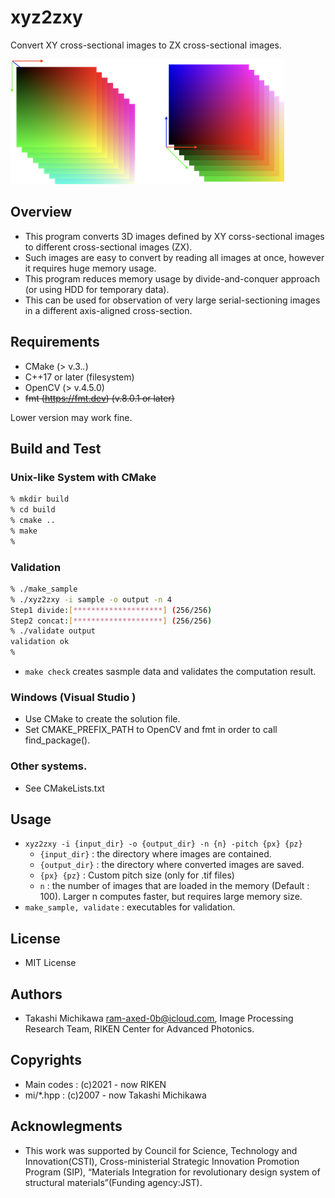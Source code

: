 # xyz2zxy

Convert XY cross-sectional images to ZX cross-sectional images.

![Teaser image of xyz2zxy](xyz2zxy_teaser.png "Example of the result.")


## Overview
* This program converts 3D images defined by XY corss-sectional images to different cross-sectional images (ZX).
* Such images are easy to convert by reading all images at once, however it requires huge memory usage. 
* This program reduces memory usage by  divide-and-conquer approach (or using HDD for temporary data).
* This can be used for observation of very large serial-sectioning images in a different axis-aligned cross-section.

## Requirements
* CMake (> v.3.*.*)
* C++17 or later (filesystem)
* OpenCV (> v.4.5.0)
* ~~fmt (https://fmt.dev) (v.8.0.1 or later)~~ 

Lower version may work fine. 
## Build and Test 
### Unix-like System with CMake 
```bash
% mkdir build
% cd build
% cmake ..
% make  
%
```
### Validation
```bash
% ./make_sample 
% ./xyz2zxy -i sample -o output -n 4
Step1 divide:[********************] (256/256)
Step2 concat:[********************] (256/256)
% ./validate output
validation ok
%
```
* ``make check`` creates sasmple data and validates the computation result. 
### Windows (Visual Studio )
* Use CMake to create the solution file.
* Set CMAKE_PREFIX_PATH to OpenCV and fmt in order to call find_package().
### Other systems. 
* See CMakeLists.txt
## Usage
* ``xyz2zxy -i {input_dir} -o {output_dir} -n {n} -pitch {px} {pz}``
  * ``{input_dir}`` : the directory where images are contained.
  * ``{output_dir}`` : the directory where converted images are saved.
  * ``{px} {pz}`` : Custom pitch size (only for .tif files)
  * ``n`` : the number of images that are loaded in the memory (Default : 100). Larger n computes faster, but requires large memory size.
*  ``make_sample, validate`` : executables for validation.
## License 
* MIT License
## Authors
* Takashi Michikawa <ram-axed-0b@icloud.com>, Image Processing Research Team, RIKEN Center for Advanced Photonics.
## Copyrights 
* Main codes : (c)2021 - now RIKEN
* mi/*.hpp : (c)2007 - now Takashi Michikawa
## Acknowlegments
* This work was supported by Council for Science, Technology and Innovation(CSTI), Cross-ministerial Strategic Innovation Promotion Program (SIP), “Materials Integration for revolutionary design system of structural materials”(Funding agency:JST).
